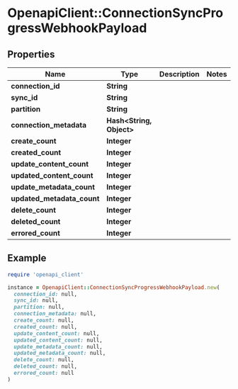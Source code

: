 # OpenapiClient::ConnectionSyncProgressWebhookPayload

## Properties

| Name | Type | Description | Notes |
| ---- | ---- | ----------- | ----- |
| **connection_id** | **String** |  |  |
| **sync_id** | **String** |  |  |
| **partition** | **String** |  |  |
| **connection_metadata** | **Hash&lt;String, Object&gt;** |  |  |
| **create_count** | **Integer** |  |  |
| **created_count** | **Integer** |  |  |
| **update_content_count** | **Integer** |  |  |
| **updated_content_count** | **Integer** |  |  |
| **update_metadata_count** | **Integer** |  |  |
| **updated_metadata_count** | **Integer** |  |  |
| **delete_count** | **Integer** |  |  |
| **deleted_count** | **Integer** |  |  |
| **errored_count** | **Integer** |  |  |

## Example

```ruby
require 'openapi_client'

instance = OpenapiClient::ConnectionSyncProgressWebhookPayload.new(
  connection_id: null,
  sync_id: null,
  partition: null,
  connection_metadata: null,
  create_count: null,
  created_count: null,
  update_content_count: null,
  updated_content_count: null,
  update_metadata_count: null,
  updated_metadata_count: null,
  delete_count: null,
  deleted_count: null,
  errored_count: null
)
```

